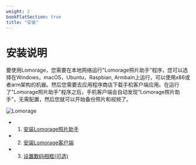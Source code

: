```yaml
---
weight: 2
bookFlatSection: true
title: "安装"
---
```


# 安装说明

要使用Lomorage，您需要在本地网络运行"Lomorage照片助手"程序，您可以选择在Windows，macOS，Ubuntu，Raspbian, Armbain上运行，可以使用x86或者arm架构的机器。然后您需要去应用程序商店下载手机客户端应用。在运行了"Lomorage照片助手"程序之后，手机客户端会自动发现"Lomorage照片助手"，无需配置，然后您就可以开始备份照片和视频了。

<img alt="Lomorage" src="/img/installation/All-in-one.png">

 - 1. [安装Lomorage照片助手](docs/Installation/lomorage-service/)

 - 2. [安装Lomorage客户端](docs/Installation/lomorage-client/)

 - 3. [设置数码相框(可选)](docs/Installation/lomo-frame/)